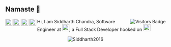 ## Namaste :pray:

<a href="https://www.linkedin.com/in/siddharth-chandra1/">
  <img align="left" alt="Siddharth's LinkedIn" width="22px" src="https://cdn.jsdelivr.net/npm/simple-icons@v3/icons/linkedin.svg" />
</a>
<a href="https://www.hackerearth.com/@chandraji">
  <img align="left" alt="Siddharth's HackerEarth" width="22px" src="https://cdn.jsdelivr.net/npm/simple-icons@3.8.0/icons/hackerearth.svg" />
</a>
<a href="https://www.hackerrank.com/siddharthchandr1">
  <img align="left" alt="Siddharth's HackerRank" width="22px" src="https://cdn.jsdelivr.net/npm/simple-icons@3.8.0/icons/hackerrank.svg" />
</a>
<a href="https://siddharth2016.github.io/">
  <img align="left" alt="Siddharth's GitHub" width="22px" src="https://cdn.jsdelivr.net/npm/simple-icons@3.8.0/icons/github.svg" />
</a>

<img align="right" alt="Visitors Badge" href="https://visitor-badge.glitch.me/badge?page_id=Siddharth2016.Siddharth2016" />

Hi, I am Siddharth Chandra, Software Engineer at <img alt="BOfA Icon" width="22px" src="https://icons.iconarchive.com/icons/chrisbanks2/cold-fusion-hd/96/bank-of-america-icon.png" />,  a Full Stack Developer hooked on <img alt="Python Icon" width="22px" src="https://cdn.jsdelivr.net/npm/simple-icons@3.8.0/icons/python.svg" />


<p align="center"> <img src="https://github-readme-stats.vercel.app/api?username=siddharth2016&theme=vision-friendly-dark&show_icons=true&count_private=true" alt="Siddharth2016" />
